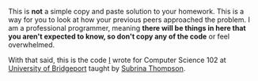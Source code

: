 This is **not** a simple copy and paste solution to your homework. This is a way for you to look at how your previous peers approached the problem. I am a professional programmer, meaning **there will be things in here that you aren't expected to know, so don't copy any of the code** or feel overwhelmed.

With that said, this is the code [I](http://mohammad.el-abid.com/) wrote for Computer Science 102 at [University of Bridgeport](http://bridgeport.edu) taught by [Subrina Thompson](http://www.facebook.com/subrina.thompson).